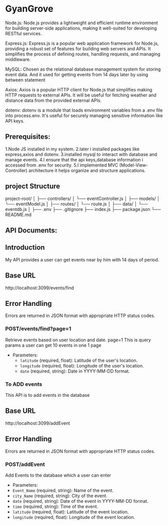 # GyanGrove

Node.js: Node.js provides a lightweight and efficient runtime environment for building server-side applications, making it well-suited for developing RESTful services.

Express.js: Express.js is a popular web application framework for Node.js, providing a robust set of features for building web servers and APIs. It simplifies the process of defining routes, handling requests, and managing middleware.

MySQL: Chosen as the relational database management system for storing event data. And it used for getting events from 14 days later by using between statement

Axios: Axios is a popular HTTP client for Node.js that simplifies making HTTP requests to external APIs. It will be useful for fetching weather and distance data from the provided external APIs.


dotenv: dotenv is a module that loads environment variables from a .env file into process.env. It's useful for securely managing sensitive information like API keys.

## Prerequisites:
1.Node JS installed in my system.
2.later i installed packages like express,axios and dotenv.
3.installed mysql to interact with database and manage events.
4.I ensure that the api keys,database information i accessed from .env for security.
5.I implemented  MVC (Model-View-Controller) architecture it helps organize and structure applications.

## project Structure
project-root/
│
├── controllers/
│   └── eventController.js
│
├── models/
│   └── eventModel.js
│
├── routes/
│   └── route.js
│
├── data/
│   └── eventdb.js
│
├── .env
├── .gitignore
├── index.js
├── package.json
└── README.md

API Documents:
-------------
## Introduction
My API provides a user can get events near by him with 14 days of period.

## Base URL
http://localhost:3099/events/find

## Error Handling
Errors are returned in JSON format with appropriate HTTP status codes.

### POST/events/find?page=1
Retrieve events based on user location and date.
page=1 This is query params a user can get 10 events in one 1 page

- Parameters:
  - `latitude` (required, float): Latitude of the user's location.
  - `longitude` (required, float): Longitude of the user's location.
  - `date` (required, string): Date in YYYY-MM-DD format.
   
### To ADD events
This API is to add events in the database

## Base URL
http://localhost:3099/addEvent

## Error Handling
Errors are returned in JSON format with appropriate HTTP status codes.

### POST/addEvent
Add Events to the database which a user can enter

- Parameters:
 - `Event_Name` (required, string): Name of the event.
- `city_Name` (required, string): City of the event.
- `date` (required, string): Date of the event in YYYY-MM-DD format.
- `time` (required, string): Time of the event.
- `latitude` (required, float): Latitude of the event location.
- `longitude` (required, float): Longitude of the event location.
   

